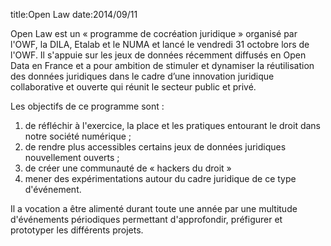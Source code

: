 title:Open Law
date:2014/09/11

Open Law est un « programme de cocréation juridique » organisé par l'OWF, la DILA, Etalab et le NUMA et lancé le vendredi 31 octobre lors de l'OWF. Il s'appuie sur les jeux de données récemment diffusés en Open Data en France et a pour ambition de stimuler et dynamiser la réutilisation des données juridiques dans le cadre d’une innovation juridique collaborative et ouverte qui réunit le secteur public et privé.

Les objectifs de ce programme sont :
1.	de réfléchir à l'exercice, la place et les pratiques entourant le droit dans notre société numérique ; 
2.	de rendre plus accessibles certains jeux de données juridiques nouvellement ouverts ; 
3.	de créer une communauté de « hackers du droit » 
4.	mener des expérimentations autour du cadre juridique de ce type d'événement. 

Il a vocation a être alimenté durant toute une année par une multitude d'événements périodiques permettant d'approfondir, préfigurer et prototyper les différents projets.
